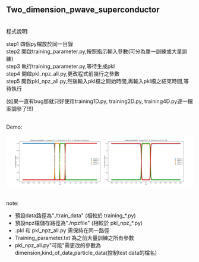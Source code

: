 ## Two_dimension_pwave_superconductor
</br>程式說明:

step1 四個py檔放於同一目錄
</br>step2 開啟training_parameter.py,按照指示輸入參數(可分為單一訓練或大量訓練)
</br>step3 執行training_parameter.py,等待生成pkl
</br>step4 開啟pkl_npz_all.py,更改程式前幾行之參數
</br>step5 開啟pkl_npz_all.py,然後輸入pkl檔之開始時間,再輸入pkl檔之結束時間,等待執行

(如果一直有bug那就只好使用training1D.py, training2D.py, training4D.py逐一檔案調參了!!!)

</br>Demo:
>
![image](README.png)

</br>note:
* 預設data路徑為"./train_data" (相較於 training_*.py)
* 預設npz檔儲存路徑為"./npzfile" (相較於 pkl_npz_*.py)
* .pkl 和 pkl_npz_all.py 需保持在同一路徑
* Training_parameter.txt 為之前大量訓練之所有參數
* pkl_npz_all.py"可能"需更改的參數為dimension,kind_of_data,particle_data(控制test data的檔名)
